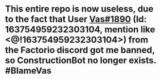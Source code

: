 # This entire repo is now useless, due to the fact that User [Vas#1890](https://github.com/VasVadum) (Id: 163754959232303104, mention like <@!163754959232303104>) from the Factorio discord got me banned, so ConstructionBot no longer exists. #BlameVas
